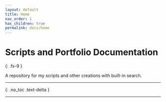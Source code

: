 ```yaml
---
layout: default
title: Home
nav_order: 1
has_children: true
permalink: docs/home
---
```


# Scripts and Portfolio Documentation
{: .fs-9 }

A repository for my scripts and other creations with built-in search.

---
{: .no_toc .text-delta }

---
